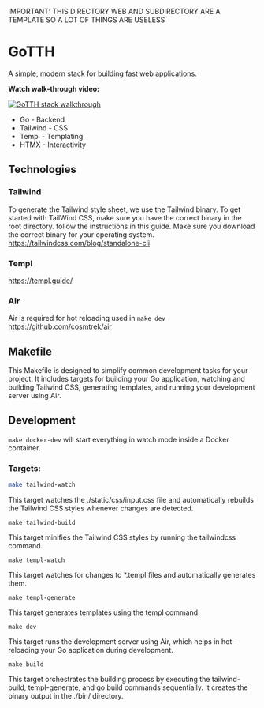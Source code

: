 IMPORTANT: THIS DIRECTORY WEB AND SUBDIRECTORY ARE A TEMPLATE SO A LOT OF THINGS ARE USELESS

# GoTTH
A simple, modern stack for building fast web applications.

**Watch walk-through video:**

[![GoTTH stack walkthrough](https://img.youtube.com/vi/k00jVJeZxrs/0.jpg)](https://www.youtube.com/watch?v=k00jVJeZxrs)

* Go - Backend
* Tailwind - CSS
* Templ - Templating
* HTMX - Interactivity

## Technologies
### Tailwind
To generate the Tailwind style sheet, we use the Tailwind binary. To get started with TailWind CSS, make sure you have the correct binary in the root directory. follow the instructions in this guide. Make sure you download the correct binary for your operating system.
https://tailwindcss.com/blog/standalone-cli

### Templ
https://templ.guide/

### Air
Air is required for hot reloading used in ```make dev```
https://github.com/cosmtrek/air


## Makefile
This Makefile is designed to simplify common development tasks for your project. It includes targets for building your Go application, watching and building Tailwind CSS, generating templates, and running your development server using Air.


## Development
`make docker-dev` will start everything in watch mode inside a Docker container.

### Targets:

```bash
make tailwind-watch
```
This target watches the ./static/css/input.css file and automatically rebuilds the Tailwind CSS styles whenever changes are detected.

```
make tailwind-build
```
This target minifies the Tailwind CSS styles by running the tailwindcss command.

```
make templ-watch
```
This target watches for changes to *.templ files and automatically generates them.


```
make templ-generate
```
This target generates templates using the templ command.


```
make dev
```
This target runs the development server using Air, which helps in hot-reloading your Go application during development.

```
make build
```
This target orchestrates the building process by executing the tailwind-build, templ-generate, and go build commands sequentially. It creates the binary output in the ./bin/ directory.
